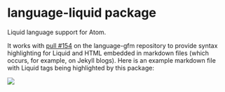 # language-liquid package

Liquid language support for Atom.

It works with [pull #154](https://github.com/atom/language-gfm/pull/154) on the language-gfm repository to provide syntax highlighting for Liquid and HTML embedded in markdown files (which occurs, for example, on Jekyll blogs). Here is an example markdown file with Liquid tags being highlighted by this package:

![](https://cloud.githubusercontent.com/assets/4717341/15426586/c421a424-1ed2-11e6-904a-6d85786b9552.png)
